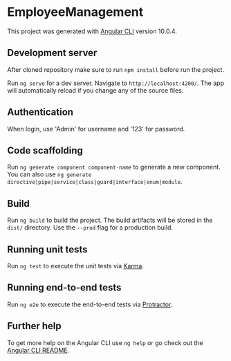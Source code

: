 # EmployeeManagement

This project was generated with [Angular CLI](https://github.com/angular/angular-cli) version 10.0.4.

## Development server

After cloned repository make sure to run `npm install` before run the project.

Run `ng serve` for a dev server. Navigate to `http://localhost:4200/`. The app will automatically reload if you change any of the source files.

## Authentication

When login, use 'Admin' for username and '123' for password.

## Code scaffolding

Run `ng generate component component-name` to generate a new component. You can also use `ng generate directive|pipe|service|class|guard|interface|enum|module`.

## Build

Run `ng build` to build the project. The build artifacts will be stored in the `dist/` directory. Use the `--prod` flag for a production build.

## Running unit tests

Run `ng test` to execute the unit tests via [Karma](https://karma-runner.github.io).

## Running end-to-end tests

Run `ng e2e` to execute the end-to-end tests via [Protractor](http://www.protractortest.org/).

## Further help

To get more help on the Angular CLI use `ng help` or go check out the [Angular CLI README](https://github.com/angular/angular-cli/blob/master/README.md).

